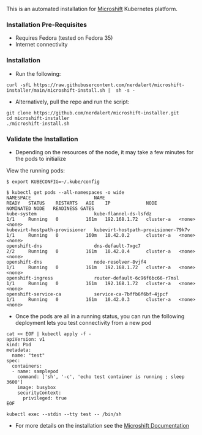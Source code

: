 This is an automated installation for [Microshift](https://github.com/redhat-et/microshift) Kubernetes platform.

### Installation Pre-Requisites

- Requires Fedora (tested on Fedora 35)
- Internet connectivity

### Installation

- Run the following:

```shell
curl -sfL https://raw.githubusercontent.com/nerdalert/microshift-installer/main/microshift-install.sh |  sh -s -
```

- Alternatively, pull the repo and run the script:

```shell
git clone https://github.com/nerdalert/microshift-installer.git
cd microshift-installer
./microshift-install.sh
```

### Validate the Installation

- Depending on the resources of the node, it may take a few minutes for the pods to initialize

View the running pods:

```shell
$ export KUBECONFIG=~/.kube/config

$ kubectl get pods --all-namespaces -o wide
NAMESPACE                       NAME                                  READY   STATUS    RESTARTS   AGE    IP             NODE        NOMINATED NODE   READINESS GATES
kube-system                     kube-flannel-ds-lsfdz                 1/1     Running   0          161m   192.168.1.72   cluster-a   <none>           <none>
kubevirt-hostpath-provisioner   kubevirt-hostpath-provisioner-79k7v   1/1     Running   0          160m   10.42.0.2      cluster-a   <none>           <none>
openshift-dns                   dns-default-7xgc7                     2/2     Running   0          161m   10.42.0.4      cluster-a   <none>           <none>
openshift-dns                   node-resolver-8vjf4                   1/1     Running   0          161m   192.168.1.72   cluster-a   <none>           <none>
openshift-ingress               router-default-6c96f6bc66-r7msl       1/1     Running   0          161m   192.168.1.72   cluster-a   <none>           <none>
openshift-service-ca            service-ca-7bffb6f6bf-4jpcf           1/1     Running   0          161m   10.42.0.3      cluster-a   <none>           <none>
```
- Once the pods are all in a running status, you can run the following deployment lets you test connectivity from a new pod

```shell
cat << EOF | kubectl apply -f -
apiVersion: v1
kind: Pod
metadata:
  name: "test"
spec:
  containers:
  - name: samplepod
    command: ['sh', '-c', 'echo test container is running ; sleep 3600']
    image: busybox
    securityContext:
      privileged: true
EOF

kubectl exec --stdin --tty test -- /bin/sh
```

- For more details on the installation see the [Microshift Documentation](https://microshift.io/docs/getting-started/)

